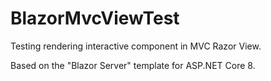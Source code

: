 # BlazorMvcViewTest

Testing rendering interactive component in MVC Razor View.


Based on the "Blazor Server" template for ASP.NET Core 8.